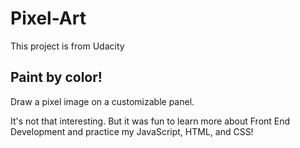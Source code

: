 # Pixel-Art

This project is from Udacity

## Paint by color!
Draw a pixel image on a customizable panel.


It's not that interesting. 
But it was fun to learn more about Front End Development and practice my JavaScript, HTML, and CSS!
